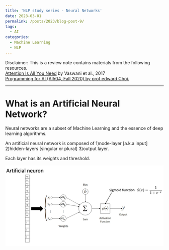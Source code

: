 ```yaml
---
title: 'NLP study series - Neural Networks'
date: 2023-03-01
permalink: /posts/2023/blog-post-9/
tags:
  - AI
categories:
  - Machine Learning
  - NLP
---
```

Disclaimer: 
This is a review note contains materials from the following resources. <br>
[Attention Is All You Need](https://arxiv.org/abs/1706.03762) by Vaswani et al., 2017 <br>
[Programming for AI (AI504, Fall 2020) by prof edward Choi.](https://www.youtube.com/watch?v=6Q3AzGDd5oc&list=PLLENHvsRRLjDHllrXj0B8sz5-4xVbisBL&index=5)

---

# What is an Artificial Neural Network?

Neural networks are a subset of Machine Learning and the essence of deep learning algorithms. 

An artificial neural network is composed of 1)node-layer [a.k.a input] 2)hidden-layers [singular or plural] 3)output layer. 

Each layer has its weights and threshold.

<p align = "left">
  <img src = "https://github.com/elias-lee/lelias.github.io/blob/master/_posts/resources/ml_study/ai504_neural_network.png?raw=true" style="max-width: 100%;">
</p>